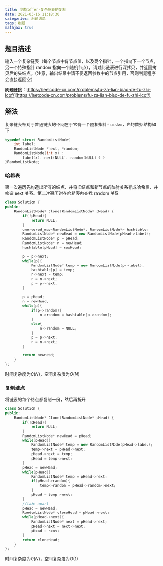 ```yaml
---
title: 剑指offer-复杂链表的复制
date: 2021-03-16 11:18:30
categories: 刷题记录
tags: 刷题
mathjax: true
---
```


## 题目描述

输入一个复杂链表（每个节点中有节点值，以及两个指针，一个指向下一个节点，另一个特殊指针 random 指向一个随机节点），请对此链表进行深拷贝，并返回拷贝后的头结点。（注意，输出结果中请不要返回参数中的节点引用，否则判题程序会直接返回空）

**刷题链接**：[https://leetcode-cn.com/problems/fu-za-lian-biao-de-fu-zhi-lcof/](https://leetcode-cn.com/problems/fu-za-lian-biao-de-fu-zhi-lcof/)

<!--more-->

## 解法

复杂链表相对于普通链表的不同在于它有一个随机指针`*random`，它的数据结构如下

```C++
typedef struct RandomListNode{
    int label;
    RandomListNode *next, *random;
    RandomListNode(int x) :
        label(x), next(NULL), random(NULL) { }
}RandomListNode;
```

### 哈希表

第一次遍历先构造出所有的结点，并将旧结点和新节点的映射关系存成哈希表，并构造 next 关系。第二次遍历时在哈希表内查找 random 关系

```C++
class Solution {
public:
    RandomListNode* Clone(RandomListNode* pHead) {
        if(!pHead){
            return NULL;
        }
        unordered_map<RandomListNode*, RandomListNode*> hashtable;
        RandomListNode* newHead = new RandomListNode(pHead->label);
        RandomListNode* p = pHead;
        RandomListNode* n = newHead;
        hashtable[pHead] = newHead;

        p = p->next;
        while(p){
            RandomListNode* temp = new RandomListNode(p->label);
            hashtable[p] = temp;
            n->next = temp;
            n = n->next;
            p = p->next;
        }

        p = pHead;
        n = newHead;
        while(p){
            if(p->random){
                n->random = hashtable[p->random];
            }
            else{
                n->random = NULL;
            }
            p = p->next;
            n = n->next;
        }

        return newHead;
    }
};
```

时间复杂度为$O(N)$，空间复杂度为$O(N)$

### 复制结点

将链表的每个结点都复制一份，然后再拆开

```C++
class Solution {
public:
    RandomListNode* Clone(RandomListNode* pHead) {
        if(!pHead){
            return NULL;
        }
        RandomListNode* newHead = pHead;
        while(pHead){
            RandomListNode* temp = new RandomListNode(pHead->label);
            temp->next = pHead->next;
            pHead->next = temp;
            pHead = temp->next;
        }
        pHead = newHead;
        while(pHead){
            RandomListNode* temp = pHead->next;
            if(pHead->random){
                temp->random = pHead->random->next;
            }
            pHead = temp->next;
        }
        //take apart
        pHead = newHead;
        RandomListNode* cloneHead = pHead->next;
        while(pHead->next){
            RandomListNode* next = pHead->next;
            pHead->next = next->next;
            pHead = next;
        }
        return cloneHead;
    }
};
```

时间复杂度为$O(N)$，空间复杂度为$O(1)$
